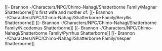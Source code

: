 [[- Brannon -/Characters/NPC/Chimo-Nahagi/Shatterborne Family/Magnar Shatterborne]]'s first wife and mother of:
[[- Brannon -/Characters/NPC/Chimo-Nahagi/Shatterborne Family/Beryllis Shatterborne]]
[[- Brannon -/Characters/NPC/Chimo-Nahagi/Shatterborne Family/Nicodemus Shatterborne]]
[[- Brannon -/Characters/NPC/Chimo-Nahagi/Shatterborne Family/Pyrrhus Shatterborne]]
[[- Brannon -/Characters/NPC/Chimo-Nahagi/Shatterborne Family/Vesper Shatterborne]]